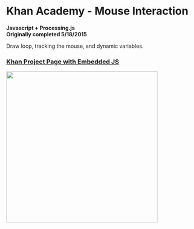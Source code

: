 # Khan Academy - Mouse Interaction
<strong>Javascript + Processing.js<br>
Originally completed 5/18/2015</strong>

Draw loop, tracking the mouse, and dynamic variables.

<h3><a href="https://www.khanacademy.org/computer-programming/mouse-interaction-pulsing-colors/5967973175132160">Khan Project Page with Embedded JS</a></h3>

<img src ="http://41.media.tumblr.com/080a348c212ad7ec9cc3cc39f5f136b5/tumblr_inline_nqmsf7hVWs1tvc5hi_1280.png" width="400" height="400">
